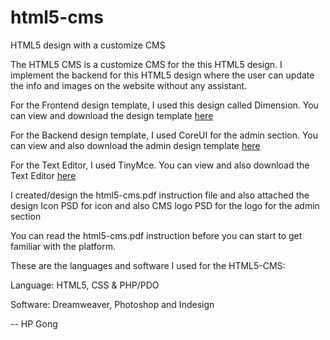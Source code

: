# html5-cms
HTML5 design with a customize CMS

The HTML5 CMS is a customize CMS for the this HTML5 design. 
I implement the backend for this HTML5 design where the user can update the info and images on the website without any assistant. 

For the Frontend design template, I used this design called Dimension. 
You can view and download the design template <a href="https://html5up.net/dimension" target="_blank">here</a>

For the Backend design template, I used CoreUI for the admin section. 
You can view and also download the admin design template <a href="http://coreui.io/examples" target="_blank">here</a>

For the Text Editor, I used TinyMce. 
You can view and also download the Text Editor <a href="https://www.tinymce.com/" target="_blank">here</a>

I created/design the html5-cms.pdf instruction file and also attached the design Icon PSD for icon and also CMS logo PSD for the logo for the admin section

You can read the html5-cms.pdf instruction before you can start to get familiar with the platform.

These are the languages and software I used for the HTML5-CMS:

Language: HTML5, CSS & PHP/PDO

Software: Dreamweaver, Photoshop and Indesign

-- HP Gong
